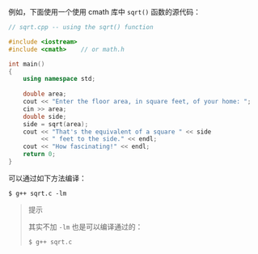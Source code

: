 例如，下面使用一个使用 cmath 库中 `sqrt()` 函数的源代码：

```c++
// sqrt.cpp -- using the sqrt() function

#include <iostream>
#include <cmath>	// or math.h

int main()
{
	using namespace std;
	
	double area;
	cout << "Enter the floor area, in square feet, of your home: ";
	cin >> area;
	double side;
	side = sqrt(area);
	cout << "That's the equivalent of a square " << side
		 << " feet to the side." << endl;
	cout << "How fascinating!" << endl;
	return 0;
}
```

可以通过如下方法编译：

```shell
$ g++ sqrt.c -lm
```

> 提示
>
> 其实不加 `-lm` 也是可以编译通过的：
>
> ```shell
> $ g++ sqrt.c
> ```

